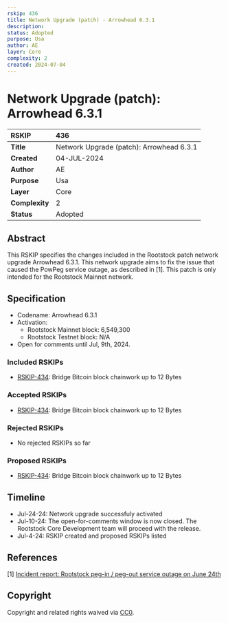```yaml
---
rskip: 436
title: Network Upgrade (patch) - Arrowhead 6.3.1
description: 
status: Adopted
purpose: Usa
author: AE
layer: Core
complexity: 2
created: 2024-07-04
---
```

# Network Upgrade (patch): Arrowhead 6.3.1

|RSKIP          |436           |
| :------------ |:-------------|
|**Title**      |Network Upgrade (patch): Arrowhead 6.3.1 |
|**Created**    |04-JUL-2024 |
|**Author**     |AE |
|**Purpose**    |Usa |
|**Layer**      |Core |
|**Complexity** |2 |
|**Status**     |Adopted |

## Abstract

This RSKIP specifies the changes included in the Rootstock patch network upgrade Arrowhead 6.3.1. This network upgrade aims to fix the issue that caused the PowPeg service outage, as described in [1]. This patch is only intended for the Rootstock Mainnet network.

## Specification

- Codename: Arrowhead 6.3.1
- Activation:
	- Rootstock Mainnet block: 6,549,300
	- Rootstock Testnet block: N/A
- Open for comments until Jul, 9th, 2024.

### Included RSKIPs

- [RSKIP-434](https://github.com/rsksmart/RSKIPs/blob/master/IPs/RSKIP434.md): Bridge Bitcoin block chainwork up to 12 Bytes

### Accepted RSKIPs

- [RSKIP-434](https://github.com/rsksmart/RSKIPs/blob/master/IPs/RSKIP434.md): Bridge Bitcoin block chainwork up to 12 Bytes

### Rejected RSKIPs

- No rejected RSKIPs so far

### Proposed RSKIPs

- [RSKIP-434](https://github.com/rsksmart/RSKIPs/blob/master/IPs/RSKIP434.md): Bridge Bitcoin block chainwork up to 12 Bytes

## Timeline

- Jul-24-24: Network upgrade successfuly activated
- Jul-10-24: The open-for-comments window is now closed. The Rootstock Core Development team will proceed with the release.
- Jul-4-24: RSKIP created and proposed RSKIPs listed

## References

[1] [Incident report: Rootstock peg-in / peg-out service outage on June 24th](https://blog.rootstock.io/noticia/incident-report-rootstock-peg-in-peg-out-service-outage-on-june-24th/)

## Copyright

Copyright and related rights waived via [CC0](https://creativecommons.org/publicdomain/zero/1.0/).



